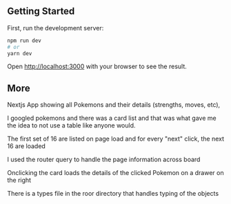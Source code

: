 ## Getting Started

First, run the development server:

```bash
npm run dev
# or
yarn dev
```

Open [http://localhost:3000](http://localhost:3000) with your browser to see the result.

## More

Nextjs App showing all Pokemons and their details (strengths, moves, etc),

I googled pokemons and there was a card list and that was what gave me the idea to not use a table like anyone would.

The first set of 16 are listed on page load and for every "next" click, the next 16 are loaded

I used the router query to handle the page information across board

Onclicking the card loads the details of the clicked Pokemon on a drawer on the right

There is a types file in the roor directory that handles typing of the objects
